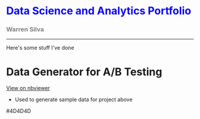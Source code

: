 # <font color=blue>Data Science and Analytics Portfolio</font>
### <font color=gray>Warren Silva</font>
---
Here's some stuff I've done

# Data Generator for A/B Testing
[View on nbviewer](https://nbviewer.org/github/wsilva916/wsilva916.github.io/blob/main/ab_generator.ipynb)
- Used to generate sample data for project above

#4D4D4D
